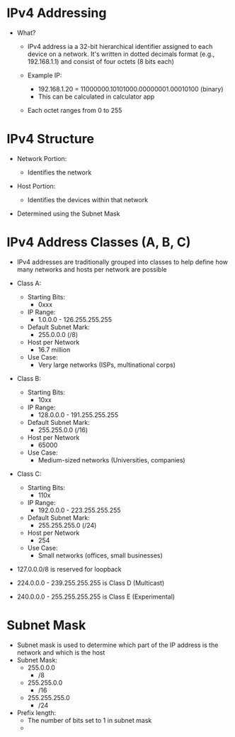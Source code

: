 # IPv4 Addressing
- What?
	- IPv4 address ia a 32-bit hierarchical identifier assigned to each device on a network. It's written in dotted decimals format (e.g., 192.168.1.1) and consist of four octets (8 bits each)
	
	- Example IP:
		- 192.168.1.20 = 11000000.10101000.00000001.00010100 (binary)
		- This can be calculated in calculator app
		
	- Each octet ranges from 0 to 255

# IPv4 Structure
- Network Portion:
	- Identifies the network
	
- Host Portion:
	- Identifies the devices within that network
	
- Determined using the Subnet Mask

# IPv4 Address Classes (A, B, C)
- IPv4 addresses are traditionally grouped into classes to help define how many networks and hosts per network are possible
- Class A:
	- Starting Bits:
		- 0xxx
	- IP Range:
		-   1.0.0.0 - 126.255.255.255
	- Default Subnet Mark:
		- 255.0.0.0 (/8)
	- Host per Network
		- 16.7 million
	- Use Case:
		- Very large networks (ISPs, multinational corps)
- Class B:
	- Starting Bits:
		- 10xx
	- IP Range:
		-   128.0.0.0 - 191.255.255.255
	- Default Subnet Mark:
		- 255.255.0.0 (/16)
	- Host per Network
		- 65000
	- Use Case:
		- Medium-sized networks (Universities, companies)
		
- Class C:
	- Starting Bits:
		- 110x
	- IP Range:
		-   192.0.0.0 - 223.255.255.255
	- Default Subnet Mark:
		- 255.255.255.0 (/24)
	- Host per Network
		- 254
	- Use Case:
		- Small networks (offices, small businesses)
		
- 127.0.0.0/8 is reserved for loopback
- 224.0.0.0 - 239.255.255.255 is Class D (Multicast)
- 240.0.0.0 - 255.255.255.255 is Class E (Experimental)

# Subnet Mask
- Subnet mask is used to determine which part of the IP address is the network and which is the host
- Subnet Mask:
	- 255.0.0.0 
		- /8 
	- 255.255.0.0 
		- /16 
	- 255.255.255.0
		- /24 
- Prefix length:
	- The number of bits set to 1 in subnet mask
	- 
